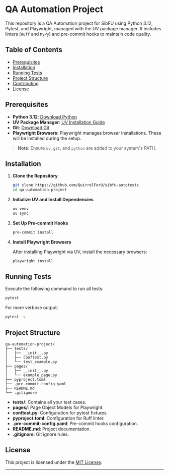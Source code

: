 # QA Automation Project

This repository is a QA Automation project for SibFU using Python 3.12, Pytest, and Playwright, managed with the UV package manager. It includes linters (`Ruff` and `MyPy`) and pre-commit hooks to maintain code quality.

## Table of Contents

- [Prerequisites](#prerequisites)
- [Installation](#installation)
- [Running Tests](#running-tests)
- [Project Structure](#project-structure)
- [Contributing](#contributing)
- [License](#license)

## Prerequisites

- **Python 3.12**: [Download Python](https://www.python.org/downloads/)
- **UV Package Manager**: [UV Installation Guide](https://www.uv.dev/docs/installation)
- **Git**: [Download Git](https://git-scm.com/downloads)
- **Playwright Browsers**: Playwright manages browser installations. These will be installed during the setup.

> **Note**: Ensure `uv`, `git`, and `python` are added to your system's PATH.

## Installation

1. **Clone the Repository**

   ```bash
   git clone https://github.com/QuirrelForU/sibfu-autotests
   cd qa-automation-project
   ```

2. **Initialize UV and Install Dependencies**

   ```bash
   uv venv
   uv sync
   ```

3. **Set Up Pre-commit Hooks**

   ```bash
   pre-commit install
   ```

4. **Install Playwright Browsers**

   After installing Playwright via UV, install the necessary browsers:

   ```bash
   playwright install
   ```

## Running Tests

Execute the following command to run all tests:

```bash
pytest
```

For more verbose output:

```bash
pytest -v
```

## Project Structure

```
qa-automation-project/
├── tests/
│   ├── __init__.py
│   ├── conftest.py
│   └── test_example.py
├── pages/
│   ├── __init__.py
│   └── example_page.py
├── pyproject.toml
├── .pre-commit-config.yaml
├── README.md
└── .gitignore
```

- **tests/**: Contains all your test cases.
- **pages/**: Page Object Models for Playwright.
- **conftest.py**: Configuration for pytest fixtures.
- **pyproject.toml**: Configuration for Ruff linter.
- **.pre-commit-config.yaml**: Pre-commit hooks configuration.
- **README.md**: Project documentation.
- **.gitignore**: Git ignore rules.


## License

This project is licensed under the [MIT License](LICENSE).

---

